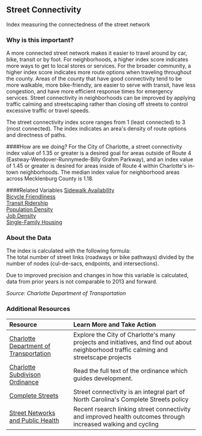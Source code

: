 ## Street Connectivity
Index measuring the connectedness of the street network

### Why is this important?
A more connected street network makes it easier to travel around by car, bike, transit or by foot. For neighborhoods, a higher index score indicates more ways to get to local stores or services. For the broader community, a higher index score indicates more route options when traveling throughout the county. Areas of the county that have good connectivity tend to be more walkable, more bike-friendly, are easier to serve with transit, have less congestion, and have more efficient response times for emergency services. Street connectivity in neighborhoods can be improved by applying traffic calming and streetscaping rather than closing off streets to control excessive traffic or travel speeds.

The street connectivity index score ranges from 1 (least connected) to 3 (most connected). The index indicates an area's density of route options and directness of paths.

####How are we doing?
For the City of Charlotte, a street connectivity index value of 1.35 or greater is a desired goal for areas outside of Route 4 (Eastway-Wendover-Runnymede-Billy Grahm Parkway), and an index value of 1.45 or greater is desired for areas inside of Route 4 within Charlotte's in-town neighborhoods. The median index value for neighborhood areas across Mecklenburg County is 1.18.

####Related Variables
<a href="javascript:void(0)" onclick="model.metricId = 'm70'">Sidewalk Availability</a>  
<a href="javascript:void(0)" onclick="model.metricId = 'm34'">Bicycle Friendliness</a>  
<a href="javascript:void(0)" onclick="model.metricId = 'm44'">Transit Ridership</a>  
<a href="javascript:void(0)" onclick="model.metricId = 'm47'">Population Density</a>  
<a href="javascript:void(0)" onclick="model.metricId = 'm75'">Job Density</a>  
<a href="javascript:void(0)" onclick="model.metricId = 'm30'">Single-Family Housing</a>  


### About the Data
The index is calculated with the following formula:  
The total number of street links (roadways or bike pathways) divided by the number of nodes (cul-de-sacs, endpoints, and intersections).

Due to improved precision and changes in how this variable is calculated, data from prior years is not comparable to 2013 and forward.

_Source: Charlotte Department of Transportation_

### Additional Resources
| Resource | Learn More and Take Action |
|:--- | :--- |
|[Charlotte Department of Transportation](http://charmeck.org/city/charlotte/transportation/pages/home.aspx)| Explore the City of Charlotte's many projects and initiatives, and find out about neighborhood traffic calming and streetscape projects
|[Charlotte Subdivison Ordinance](http://library.municode.com/HTML/19970/level3/PTIICOOR_CH20SU_ARTIINGE.html)| Read the full text of the ordinance which guides development.
|[Complete Streets](http://www.completestreetsnc.org/) | Street connectivity is an integral part of North Carolina's Complete Streets policy
|[Street Networks and Public Health](http://www.planetizen.com/node/70772) |Recent rsearch linking street connectivity and improved health outcomes through increased walking and cycling
